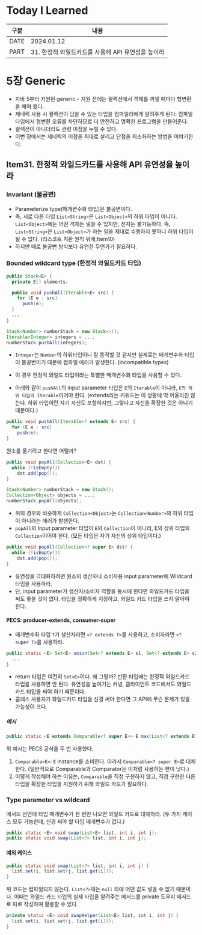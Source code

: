 # Today I Learned

| 구분 | 내용                     |
| ---- | -----------------------|
| DATE | 2024.01.12             |
| PART | 31. 한정적 와일드카드를 사용해 API 유연성을 높이라 |

# 5장 Generic
* 자바 5부터 지원된 generic - 지원 전에는 컬렉션에서 객체를 꺼낼 때마다 형변환을 해야 했다. 
* 제네릭 사용 시 컬렉션이 담을 수 있는 타입을 컴파일러에게 알려주게 된다: 컴파일 타임에서 형변환 오류를 차단하므로 더 안전하고 명확한 프로그램을 만들어준다. 
* 컬렉션이 아니더라도 관련 이점을 누릴 수 있다. 
* 이번 장에서는 제네릭의 이점을 최대로 살리고 단점을 최소화하는 방법을 이야기한다.

## Item31. 한정적 와일드카드를 사용해 API 유연성을 높이라

### Invariant (불공변)
* Parameterize type(매개변수화 타입)은 불공변이다. 
* 즉, 서로 다른 타입 `List<String>`은 `List<Object>`의 하위 타입이 아니다. `List<Object>`에는 어떤 객체든 넣을 수 있지만, 전자는 불가능하다. 즉, `List<String>`은 `List<Object>`가 하는 일을 제대로 수행하지 못하니 하위 타입이 될 수 없다. (리스코트 치환 원칙 위배;Item10)
* 하지만 때로 불공변 방식보다 유연한 무언가가 필요하다. 

### Bounded wildcard type (한정적 와일드카드 타입)
```java
public Stack<E> {
  private E[] elements;

  public void pushAll(Iterable<E> src) {  
    for (E e : src)  
      push(e);  
  }
  ...
}

Stack<Number> numberStack = new Stack<>();
Iterable<Integer> integers = ...;
numberStack.pushAll(integers);
```

* `Integer`는 `Number`의 하위타입이니 잘 동작할 것 같지만 실제로는 매개변수화 타입이 불공변이기 때문에 컴파일 에러가 발생한다. (incompatible types)
* 이 경우 한정적 와일드 타입이라는 특별한 매개변수화 타입을 사용할 수 있다. 

* 아래와 같이 `pushAll`의 input parameter 타입은 `E`의 `Iterable`이 아니라, `E의 하위 타입의 Iterable`이어야 한다. (extends라는 키워드는 이 상황에 딱 어울리진 않는다. 하위 타입이란 자기 자신도 포함하지만, 그렇다고 자신을 확장한 것은 아니기 때문이다.)
```java
public void pushAll(Iterable<? extends E> src) {
  for (E e : src) 
    push(e);
}
```

원소를 옮기려고 한다면 어떨까?
```java
public void popAll(Collection<E> dst) {
  while (!isEmpty())
    dst.add(pop());
}

Stack<Number> numberStack = new Stack();
Collection<Object> objects = ...;
numberStack.popAll(objects);
```

* 위의 경우와 비슷하게 `Collection<Object>`는 `Collection<Number>`의 하위 타입이 아니라는 에러가 발생한다. 
* `popAll`의 Input parameter 타입이 `E`의 `Collection`이 아니라, E의 상위 타입의 `Collection`이어야 한다. (모든 타입은 자기 자신의 상위 타입이다.)
```java
public void popAll(Collection<? super E> dst) {  
  while (!isEmpty())  
    dst.add(pop());  
}
```

* 유연성을 극대화하려면 원소의 생산자나 소비자용 input parameter에 Wildcard 타입을 사용하라. 
* 단, input parameter가 생산자/소비자 역할을 동시에 한다면 와일드카드 타입을 써도 좋을 것이 없다. 타입을 정확하게 지정하고, 와일드 카드 타입을 쓰지 말아야 한다. 


#### PECS: producer-extends, consumer-super
* 매개변수화 타입 `T`가 생산자라면 `<? extends T>`를 사용하고, 소비자라면 `<? super T>`를 사용하라.

```java
public static <E> Set<E> union(Set<? extends E> s1, Set<? extends E> s2) {
  ...
}
```
* return 타입은 여전히 `Set<E>`이다. 왜 그럴까? 반환 타입에는 한정적 와일드카드 타입을 사용하면 안 된다. 유연성을 높이기는 커녕, 클라이언트 코드에서도 와일드카드 타입을 써야 하기 때문이다.
* 클래스 사용자가 와일드카드 타입을 신경 써야 한다면 그 API에 무슨 문제가 있을 가능성이 크다. 

##### 예시
```java
public static <E extends Comparable<? super E>> E max(List<? extends E> list)
```
위 예시는 PECS 공식을 두 번 사용했다.
1. `Comparable<E>`: `E` instance를 소비한다. 따라서 `Comparable<? super E>`로 대체한다. (일반적으로 Comparable과 Comparator는 이처럼 사용하는 편이 낫다.)
2. 이렇게 작성해야 하는 이유는, `Comparable`을 직접 구현하지 않고, 직접 구현한 다른 타입을 확장한 타입을 지원하기 위해 와일드 카드가 필요하다. 


### Type parameter vs wildcard
메서드 선언에 타입 매개변수가 한 번만 나오면 와일드 카드로 대체하라. (두 가지 케이스 모두 가능한데, 신경 써야 할 타입 매개변수가 없다.)
```java
public static <E> void swap(List<E> list, int i, int j);
public static void swap(List<?> list, int i, int j);
```

#### 예외 케이스
```java
public static void swap(List<?> list, int i, int j) {
  list.set(i, list.set(j, list.get(i)));
}
```
위 코드는 컴파일되지 않는다. `List<?>`에는 `null` 외에 어떤 값도 넣을 수 없기 때문이다. 이때는 와일드 카드 타입의 실제 타입을 알려주는 메서드를 private 도우미 메서드로 따로 작성하여 활용할 수 있다. 
```java
private static <E> void swapHelper(List<E> list, int i, int j) {
  list.set(i, list.set(j, list.get(i)));
}
```
